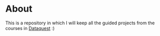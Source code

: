 # About 

This is a repository in which I will keep all the guided projects from the courses in [Dataquest](https://www.dataquest.io/) :)
